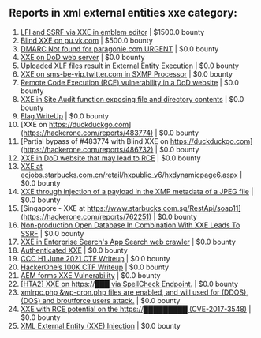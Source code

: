 ## Reports in xml external entities xxe category:
1. [LFI and SSRF via XXE in emblem editor](https://hackerone.com/reports/347139) | $1500.0 bounty
2. [Blind XXE on pu.vk.com](https://hackerone.com/reports/296622) | $500.0 bounty
3. [DMARC  Not found for paragonie.com   URGENT](https://hackerone.com/reports/179828) | $0.0 bounty
4. [XXE on DoD web server](https://hackerone.com/reports/188743) | $0.0 bounty
5. [Uploaded XLF files result in External Entity Execution](https://hackerone.com/reports/232614) | $0.0 bounty
6. [XXE on sms-be-vip.twitter.com in SXMP Processor](https://hackerone.com/reports/248668) | $0.0 bounty
7. [Remote Code Execution (RCE) vulnerability in a DoD website](https://hackerone.com/reports/232330) | $0.0 bounty
8. [XXE in Site Audit function exposing file and directory contents](https://hackerone.com/reports/312543) | $0.0 bounty
9. [Flag WriteUp](https://hackerone.com/reports/415202) | $0.0 bounty
10. [XXE on https://duckduckgo.com](https://hackerone.com/reports/483774) | $0.0 bounty
11. [Partial bypass of #483774 with Blind XXE on https://duckduckgo.com](https://hackerone.com/reports/486732) | $0.0 bounty
12. [XXE in DoD website that may lead to RCE](https://hackerone.com/reports/227880) | $0.0 bounty
13. [XXE at ecjobs.starbucks.com.cn/retail/hxpublic_v6/hxdynamicpage6.aspx](https://hackerone.com/reports/500515) | $0.0 bounty
14. [XXE through injection of a payload in the XMP metadata of a JPEG file](https://hackerone.com/reports/836877) | $0.0 bounty
15. [Singapore - XXE at https://www.starbucks.com.sg/RestApi/soap11](https://hackerone.com/reports/762251) | $0.0 bounty
16. [Non-production Open Database In Combination With XXE Leads To SSRF](https://hackerone.com/reports/742808) | $0.0 bounty
17. [XXE in Enterprise Search's App Search web crawler](https://hackerone.com/reports/1156748) | $0.0 bounty
18. [Authenticated XXE](https://hackerone.com/reports/1095645) | $0.0 bounty
19. [CCC H1 June 2021 CTF Writeup](https://hackerone.com/reports/1217114) | $0.0 bounty
20. [HackerOne’s 100K CTF Writeup](https://hackerone.com/reports/1218708) | $0.0 bounty
21. [AEM forms XXE Vulnerability](https://hackerone.com/reports/1321070) | $0.0 bounty
22. [[HTA2] XXE on https://███ via SpellCheck Endpoint.](https://hackerone.com/reports/715949) | $0.0 bounty
23. [xmlrpc.php &wp-cron.php files are enabled, and will used for (DDOS),(DOS) and broutforce users attack.](https://hackerone.com/reports/2299069) | $0.0 bounty
24. [XXE with RCE potential on the https://█████████ (CVE-2017-3548)](https://hackerone.com/reports/710654) | $0.0 bounty
25. [XML External Entity (XXE) Injection](https://hackerone.com/reports/2573567) | $0.0 bounty